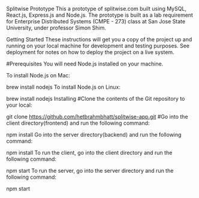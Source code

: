 Splitwise Prototype
This a prototype of splitwise.com built using MySQL, React.js, Express.js and Node.js. The prototype is built as a lab requirement for Enterprise Distributed Systems (CMPE - 273) class at San Jose State University, under professor Simon Shim.

Getting Started
These instructions will get you a copy of the project up and running on your local machine for development and testing purposes. See deployment for notes on how to deploy the project on a live system.

#Prerequisites
You will need Node.js installed on your machine.

To install Node.js on Mac:

brew install nodejs
To install Node.js on Linux:

brew install nodejs
Installing
#Clone the contents of the Git repository to your local:

git clone https://github.com/hetbrahmbhatt/splitwise-app.git
#Go into the client directory(frontend) and run the following command:

npm install
Go into the server directory(backend) and run the following command:

npm install
To run the client, go into the client directory and run the following command:

npm start
To run the server, go into the server directory and run the following command:

npm start
